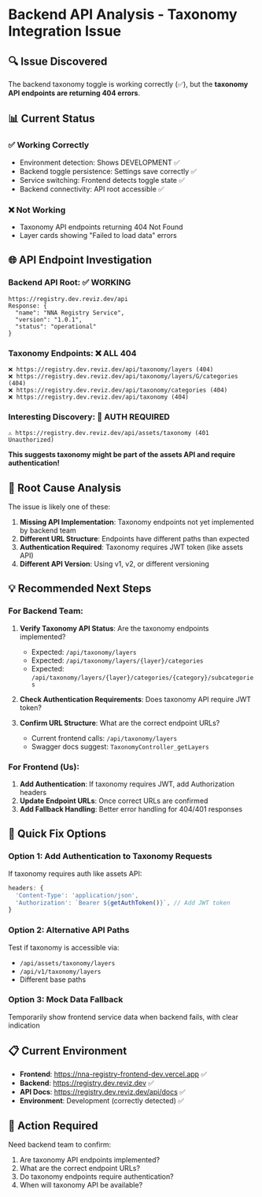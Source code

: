 # Backend API Analysis - Taxonomy Integration Issue

## 🔍 **Issue Discovered**

The backend taxonomy toggle is working correctly (✅), but the **taxonomy API endpoints are returning 404 errors**.

## 📊 **Current Status**

### ✅ **Working Correctly**
- Environment detection: Shows DEVELOPMENT ✅
- Backend toggle persistence: Settings save correctly ✅ 
- Service switching: Frontend detects toggle state ✅
- Backend connectivity: API root accessible ✅

### ❌ **Not Working**
- Taxonomy API endpoints returning 404 Not Found
- Layer cards showing "Failed to load data" errors

## 🌐 **API Endpoint Investigation**

### Backend API Root: ✅ **WORKING**
```
https://registry.dev.reviz.dev/api
Response: {
  "name": "NNA Registry Service", 
  "version": "1.0.1",
  "status": "operational"
}
```

### Taxonomy Endpoints: ❌ **ALL 404**
```
❌ https://registry.dev.reviz.dev/api/taxonomy/layers (404)
❌ https://registry.dev.reviz.dev/api/taxonomy/layers/G/categories (404)
❌ https://registry.dev.reviz.dev/api/taxonomy/categories (404)
❌ https://registry.dev.reviz.dev/api/taxonomy (404)
```

### Interesting Discovery: 🔐 **AUTH REQUIRED**
```
⚠️ https://registry.dev.reviz.dev/api/assets/taxonomy (401 Unauthorized)
```
**This suggests taxonomy might be part of the assets API and require authentication!**

## 🎯 **Root Cause Analysis**

The issue is likely one of these:

1. **Missing API Implementation**: Taxonomy endpoints not yet implemented by backend team
2. **Different URL Structure**: Endpoints have different paths than expected
3. **Authentication Required**: Taxonomy requires JWT token (like assets API)
4. **Different API Version**: Using v1, v2, or different versioning

## 💡 **Recommended Next Steps**

### For Backend Team:
1. **Verify Taxonomy API Status**: Are the taxonomy endpoints implemented?
   - Expected: `/api/taxonomy/layers`
   - Expected: `/api/taxonomy/layers/{layer}/categories`
   - Expected: `/api/taxonomy/layers/{layer}/categories/{category}/subcategories`

2. **Check Authentication Requirements**: Does taxonomy API require JWT token?

3. **Confirm URL Structure**: What are the correct endpoint URLs?
   - Current frontend calls: `/api/taxonomy/layers`
   - Swagger docs suggest: `TaxonomyController_getLayers`

### For Frontend (Us):
1. **Add Authentication**: If taxonomy requires JWT, add Authorization headers
2. **Update Endpoint URLs**: Once correct URLs are confirmed
3. **Add Fallback Handling**: Better error handling for 404/401 responses

## 🔧 **Quick Fix Options**

### Option 1: Add Authentication to Taxonomy Requests
If taxonomy requires auth like assets API:
```typescript
headers: {
  'Content-Type': 'application/json',
  'Authorization': `Bearer ${getAuthToken()}`, // Add JWT token
}
```

### Option 2: Alternative API Paths
Test if taxonomy is accessible via:
- `/api/assets/taxonomy/layers`
- `/api/v1/taxonomy/layers` 
- Different base paths

### Option 3: Mock Data Fallback
Temporarily show frontend service data when backend fails, with clear indication

## 📋 **Current Environment**
- **Frontend**: https://nna-registry-frontend-dev.vercel.app ✅
- **Backend**: https://registry.dev.reviz.dev ✅
- **API Docs**: https://registry.dev.reviz.dev/api/docs ✅
- **Environment**: Development (correctly detected) ✅

## 🚨 **Action Required**
Need backend team to confirm:
1. Are taxonomy API endpoints implemented?
2. What are the correct endpoint URLs?
3. Do taxonomy endpoints require authentication?
4. When will taxonomy API be available?